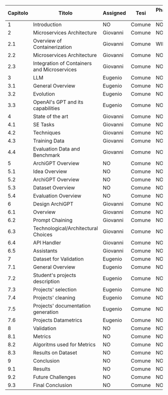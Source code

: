 | Capitolo | Titolo | Assigned |Tesi | Phase I | Biblio | Review | Mecella Review |
|----------|------------|----------|-------|----------------|------------------|----------| -------- |
| 1 | Introduction | NO | Comune | NO | NO | NO | NO |
| 2 | Microservices Architecture | Giovanni | Comune | NO | NO | NO | NO |
| 2.1 | Overview of Containerization | Giovanni | Comune | WIP | NO | NO | NO |
| 2.2 | Microservices Architecture | Giovanni | Comune | NO | NO | NO | NO |
| 2.3 | Integration of Containers and Microservices | Giovanni | Comune | NO | NO | NO | NO |
| 3 | LLM | Eugenio | Comune | NO | NO | NO | NO |
| 3.1 | General Overview | Eugenio | Comune | NO | NO | NO | NO |
| 3.2 | Evolution | Eugenio | Comune | NO | NO | NO | NO |
| 3.3 | OpenAI's GPT and its capabilities | Eugenio | Comune | NO | NO | NO | NO |
| 4 | State of the art | Giovanni | Comune | NO | NO | NO | NO |
| 4.1 | SE Tasks | Giovanni | Comune | NO | NO | NO | NO |
| 4.2 | Techniques | Giovanni | Comune | NO | NO | NO | NO |
| 4.3 | Training Data | Giovanni | Comune | NO | NO | NO | NO |
| 4.4 | Evaluation Data and Benchmark | Giovanni | Comune | NO | NO | NO | NO |
| 5 | ArchiGPT Overview | NO | Comune | NO | NO | NO | NO |
| 5.1 | Idea Overview | NO | Comune | NO | NO | NO | NO |
| 5.2 | ArchiGPT Overview | NO | Comune | NO | NO | NO | NO |
| 5.3 | Dataset Overview | NO | Comune | NO | NO | NO | NO |
| 5.4 | Evaluation Overview | NO | Comune | NO | NO | NO | NO |
| 6 | Design ArchiGPT | Giovanni | Comune | NO | NO | NO | NO |
| 6.1 | Overview | Giovanni | Comune | NO | NO | NO | NO |
| 6.2 | Prompt Chaining | Giovanni | Comune | NO | NO | NO | NO |
| 6.3 | Technological/Architectural Choices | Giovanni | Comune | NO | NO | NO | NO |
| 6.4 | API Handler | Giovanni | Comune | NO | NO | NO | NO |
| 6.5 | Assistants | Giovanni | Comune | NO | NO | NO | NO |
| 7 | Dataset for Validation | Eugenio | Comune | NO | NO | NO | NO |
| 7.1 | General Overview | Eugenio | Comune | NO | NO | NO | NO |
| 7.2 | Student's projects description | Eugenio | Comune | NO | NO | NO | NO |
| 7.3 | Projects' selection | Eugenio | Comune | NO | NO | NO | NO |
| 7.4 | Projects' cleaning | Eugenio | Comune | NO | NO | NO | NO |
| 7.5 | Projects' documentation generation | Eugenio | Comune | NO | NO | NO | NO |
| 7.6 | Projects Datametrics | Eugenio | Comune | NO | NO | NO | NO |
| 8 | Validation | NO | Comune | NO | NO | NO | NO |
| 8.1 | Metrics | NO | Comune | NO | NO | NO | NO |
| 8.2 | Algoritms used for Metrics | NO | Comune | NO | NO | NO | NO |
| 8.3 | Results on Dataset | NO | Comune | NO | NO | NO | NO |
| 9 | Conclusion | NO | Comune | NO | NO | NO | NO |
| 9.1 | Results | NO | Comune | NO | NO | NO | NO |
| 9.2 | Future Challenges | NO | Comune | NO | NO | NO | NO |
| 9.3 | Final Conclusion | NO | Comune | NO | NO | NO | NO |